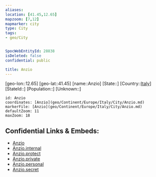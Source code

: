 ```yaml
---
aliases: 
location: [41.45,12.65]
mapzoom: [7,12] 
mapmarker: city 
type: City
tags:
- geo/City


SpocWebEntityId: 28838
isDeleted: false
confidential: public

title: Anzio
---
```

[geo-lon::12.65]
[geo-lat::41.45]
[name::Anzio]
[State::]
[Country::[Italy](geo/Continent/Europe/Italy.md)]
[StateId::]
[Population::]
[Unknown::]


```leaflet
id: Anzio
coordinates: [Anzio](geo/Continent/Europe/Italy/City/Anzio.md)
markerFile: [Anzio](geo/Continent/Europe/Italy/City/Anzio.md)
defaultZoom: 11 
maxZoom: 18
```


## Confidential Links & Embeds: 
- [Anzio](../../../../../../_public/geo/Continent/Europe/Italy/City/Anzio.md) 
- [Anzio.internal](../../../../../../_internal/geo/Continent/Europe/Italy/City/Anzio.internal.md) 
- [Anzio.protect](../../../../../../_protect/geo/Continent/Europe/Italy/City/Anzio.protect.md) 
- [Anzio.private](../../../../../../_private/geo/Continent/Europe/Italy/City/Anzio.private.md) 
- [Anzio.personal](../../../../../../_personal/geo/Continent/Europe/Italy/City/Anzio.personal.md) 
- [Anzio.secret](../../../../../../_secret/geo/Continent/Europe/Italy/City/Anzio.secret.md) 
